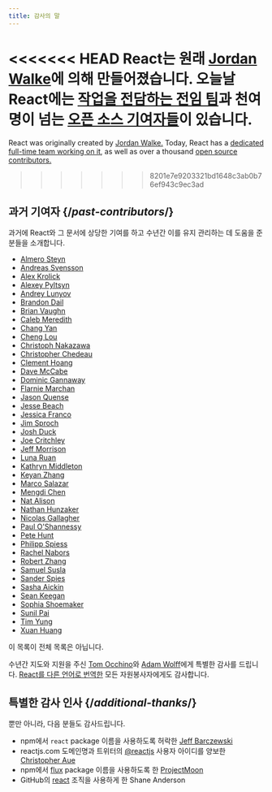 ```yaml
---
title: 감사의 말
---
```


<Intro>

<<<<<<< HEAD
React는 원래 [Jordan Walke](https://github.com/jordwalke)에 의해 만들어졌습니다. 오늘날 React에는 [작업을 전담하는 전임 팀](/community/team)과 천여 명이 넘는 [오픈 소스 기여자들](https://github.com/facebook/react/blob/main/AUTHORS)이 있습니다.
=======
React was originally created by [Jordan Walke.](https://github.com/jordwalke) Today, React has a [dedicated full-time team working on it](/community/team), as well as over a thousand [open source contributors.](https://github.com/facebook/react/graphs/contributors)
>>>>>>> 8201e7e9203321bd1648c3ab0b76ef943c9ec3ad

</Intro>

## 과거 기여자 {/*past-contributors*/}

과거에 React와 그 문서에 상당한 기여를 하고 수년간 이를 유지 관리하는 데 도움을 준 분들을 소개합니다.

* [Almero Steyn](https://github.com/AlmeroSteyn)
* [Andreas Svensson](https://github.com/syranide)
* [Alex Krolick](https://github.com/alexkrolick)
* [Alexey Pyltsyn](https://github.com/lex111)
* [Andrey Lunyov](https://github.com/alunyov)
* [Brandon Dail](https://github.com/aweary)
* [Brian Vaughn](https://github.com/bvaughn)
* [Caleb Meredith](https://github.com/calebmer)
* [Chang Yan](https://github.com/cyan33)
* [Cheng Lou](https://github.com/chenglou)
* [Christoph Nakazawa](https://github.com/cpojer)
* [Christopher Chedeau](https://github.com/vjeux)
* [Clement Hoang](https://github.com/clemmy)
* [Dave McCabe](https://github.com/davidmccabe)
* [Dominic Gannaway](https://github.com/trueadm)
* [Flarnie Marchan](https://github.com/flarnie)
* [Jason Quense](https://github.com/jquense)
* [Jesse Beach](https://github.com/jessebeach)
* [Jessica Franco](https://github.com/Jessidhia)
* [Jim Sproch](https://github.com/jimfb)
* [Josh Duck](https://github.com/joshduck)
* [Joe Critchley](https://github.com/joecritch)
* [Jeff Morrison](https://github.com/jeffmo)
* [Luna Ruan](https://github.com/lunaruan)
* [Kathryn Middleton](https://github.com/kmiddleton14)
* [Keyan Zhang](https://github.com/keyz)
* [Marco Salazar](https://github.com/salazarm)
* [Mengdi Chen](https://github.com/mondaychen)
* [Nat Alison](https://github.com/tesseralis)
* [Nathan Hunzaker](https://github.com/nhunzaker)
* [Nicolas Gallagher](https://github.com/necolas)
* [Paul O'Shannessy](https://github.com/zpao)
* [Pete Hunt](https://github.com/petehunt)
* [Philipp Spiess](https://github.com/philipp-spiess)
* [Rachel Nabors](https://github.com/rachelnabors)
* [Robert Zhang](https://github.com/robertzhidealx)
* [Samuel Susla](https://github.com/sammy-SC)
* [Sander Spies](https://github.com/sanderspies)
* [Sasha Aickin](https://github.com/aickin)
* [Sean Keegan](https://github.com/seanryankeegan)
* [Sophia Shoemaker](https://github.com/mrscobbler)
* [Sunil Pai](https://github.com/threepointone)
* [Tim Yung](https://github.com/yungsters)
* [Xuan Huang](https://github.com/huxpro)

이 목록이 전체 목록은 아닙니다.

수년간 지도와 지원을 주신 [Tom Occhino](https://github.com/tomocchino)와 [Adam Wolff](https://github.com/wolffiex)에게 특별한 감사를 드립니다. [React를 다른 언어로 번역한](https://translations.react.dev/) 모든 자원봉사자에게도 감사합니다.

## 특별한 감사 인사 {/*additional-thanks*/}

뿐만 아니라, 다음 분들도 감사드립니다.

* npm에서 `react` package 이름을 사용하도록 허락한 [Jeff Barczewski](https://github.com/jeffbski)
* reactjs.com 도메인명과 트위터의 [@reactjs](https://twitter.com/reactjs) 사용자 아이디를 양보한 [Christopher Aue](https://christopheraue.net/)
* npm에서 [flux](https://www.npmjs.com/package/flux) package 이름을 사용하도록 한 [ProjectMoon](https://github.com/ProjectMoon)
* GitHub의 [react](https://github.com/react) 조직을 사용하게 한 Shane Anderson
